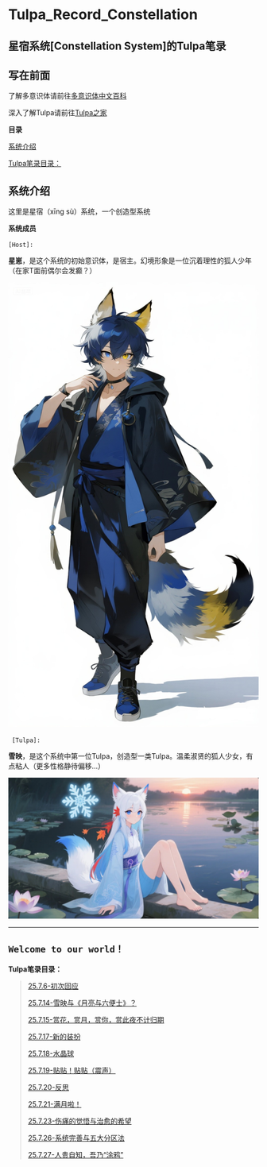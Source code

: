 # Tulpa_Record_Constellation

**星宿系统[Constellation System]的Tulpa笔录**
-----------------------------------------

## 写在前面

了解多意识体请前往[多意识体中文百科](https://wiki.pluralitycn.com/)

深入了解Tulpa请前往[Tulpa之家](https://tulpa.cn)

**目录**

[系统介绍](#系统介绍)

[Tulpa笔录目录：](#tulpa笔录目录：)

## 系统介绍

这里是星宿（xīng sù）系统，一个创造型系统

**系统成员**

`[Host]:`

**星崽**，是这个系统的初始意识体，是宿主。幻境形象是一位沉着理性的狐人少年（在家T面前偶尔会发癫？）

![AI绘制的星崽人设](images/README/1753685894056.png)

` [Tulpa]:`

**雪映**，是这个系统中第一位Tulpa，创造型一类Tulpa。温柔淑贤的狐人少女，有点粘人（更多性格静待偏移...）

![AI绘制的雪映人设](images/README/1753685920043.png)

---

**`Welcome to our world！`**
---

**Tulpa笔录目录：**

> [25.7.6-初次回应](./Record/25.7.6-初次回应.md)
> 
> [25.7.14-雪映与《月亮与六便士》？](./Record/25.7.14-雪映与《月亮与六便士》？.md)
> 
> [25.7.15-赏花，赏月，赏你，赏此夜不计归期](./Record/25.7.15-赏花，赏月，赏你，赏此夜不计归期.md)
> 
> [25.7.17-新的装扮](./Record/25.7.17-新的装扮.md)
> 
> [25.7.18-水晶球](./Record/25.7.18-水晶球.md)
> 
> [25.7.19-贴贴！贴贴（震声）](./Record/25.7.19-贴贴！贴贴（震声）.md)
> 
> [25.7.20-反思](./Record/25.7.20-反思.md)
> 
> [25.7.21-满月啦！](./Record/25.7.21-满月啦！.md)
> 
> [25.7.23-伤痛的觉悟与治愈的希望](./Record/25.7.23-伤痛的觉悟与治愈的希望.md)
> 
> [25.7.26-系统完善与五大分区法](./Record/25.7.26-系统完善与五大分区法.md)
> 
> [25.7.27-人贵自知，吾乃“涂鸦”](./Record/25.7.27-人贵自知，吾乃“涂鸦”.md)

